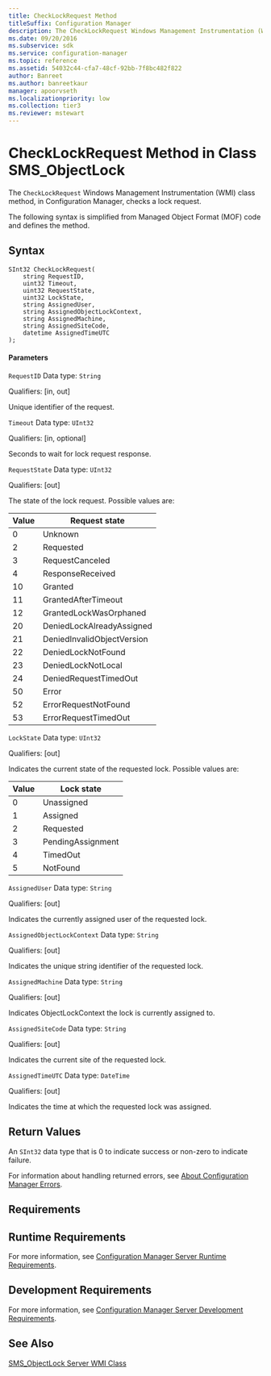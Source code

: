 ```yaml
---
title: CheckLockRequest Method
titleSuffix: Configuration Manager
description: The CheckLockRequest Windows Management Instrumentation (WMI) class method checks a lock request.
ms.date: 09/20/2016
ms.subservice: sdk
ms.service: configuration-manager
ms.topic: reference
ms.assetid: 54032c44-cfa7-48cf-92bb-7f8bc482f822
author: Banreet
ms.author: banreetkaur
manager: apoorvseth
ms.localizationpriority: low
ms.collection: tier3
ms.reviewer: mstewart
---
```

# CheckLockRequest Method in Class SMS_ObjectLock
The `CheckLockRequest` Windows Management Instrumentation (WMI) class method, in Configuration Manager, checks a lock request.

 The following syntax is simplified from Managed Object Format (MOF) code and defines the method.

## Syntax

```
SInt32 CheckLockRequest(
    string RequestID,
    uint32 Timeout,
    uint32 RequestState,
    uint32 LockState,
    string AssignedUser,
    string AssignedObjectLockContext,
    string AssignedMachine,
    string AssignedSiteCode,
    datetime AssignedTimeUTC
);
```

#### Parameters
 `RequestID`
 Data type: `String`

 Qualifiers: [in, out]

 Unique identifier of the request.

 `Timeout`
 Data type: `UInt32`

 Qualifiers: [in, optional]

 Seconds to wait for lock request response.

 `RequestState`
 Data type: `UInt32`

 Qualifiers: [out]

 The state of the lock request. Possible values are:

| Value | Request state |
| ----- | ------------- |
|0|Unknown|
|2|Requested|
|3|RequestCanceled|
|4|ResponseReceived|
|10|Granted|
|11|GrantedAfterTimeout|
|12|GrantedLockWasOrphaned|
|20|DeniedLockAlreadyAssigned|
|21|DeniedInvalidObjectVersion|
|22|DeniedLockNotFound|
|23|DeniedLockNotLocal|
|24|DeniedRequestTimedOut|
|50|Error|
|52|ErrorRequestNotFound|
|53|ErrorRequestTimedOut|

 `LockState`
 Data type: `UInt32`

 Qualifiers: [out]

 Indicates the current state of the requested lock. Possible values are:

| Value | Lock state |
| ----- | ---------- |
|0|Unassigned|
|1|Assigned|
|2|Requested|
|3|PendingAssignment|
|4|TimedOut|
|5|NotFound|

 `AssignedUser`
 Data type: `String`

 Qualifiers: [out]

 Indicates the currently assigned user of the requested lock.

 `AssignedObjectLockContext`
 Data type: `String`

 Qualifiers: [out]

 Indicates the unique string identifier of the requested lock.

 `AssignedMachine`
 Data type: `String`

 Qualifiers: [out]

 Indicates ObjectLockContext the lock is currently assigned to.

 `AssignedSiteCode`
 Data type: `String`

 Qualifiers: [out]

 Indicates the current site of the requested lock.

 `AssignedTimeUTC`
 Data type: `DateTime`

 Qualifiers: [out]

 Indicates the time at which the requested lock was assigned.

## Return Values
 An `SInt32` data type that is 0 to indicate success or non-zero to indicate failure.

 For information about handling returned errors, see [About Configuration Manager Errors](../../../develop/core/understand/about-configuration-manager-errors.md).

## Requirements

## Runtime Requirements
 For more information, see [Configuration Manager Server Runtime Requirements](../../../develop/core/reqs/server-runtime-requirements.md).

## Development Requirements
 For more information, see [Configuration Manager Server Development Requirements](../../../develop/core/reqs/server-development-requirements.md).

## See Also
 [SMS_ObjectLock Server WMI Class](../../../develop/reference/misc/sms_objectlock-server-wmi-class.md)
